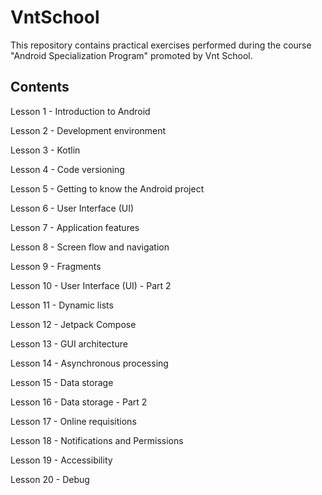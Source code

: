 # VntSchool
This repository contains practical exercises performed during the course "Android Specialization Program" promoted by Vnt School.

## Contents
Lesson 1 - Introduction to Android

Lesson 2 - Development environment

Lesson 3 - Kotlin

Lesson 4 - Code versioning

Lesson 5 - Getting to know the Android project

Lesson 6 - User Interface (UI)

Lesson 7 - Application features

Lesson 8 - Screen flow and navigation

Lesson 9 - Fragments

Lesson 10 - User Interface (UI) - Part 2

Lesson 11 - Dynamic lists

Lesson 12 - Jetpack Compose

Lesson 13 - GUI architecture

Lesson 14 - Asynchronous processing

Lesson 15 - Data storage

Lesson 16 - Data storage - Part 2

Lesson 17 - Online requisitions

Lesson 18 - Notifications and Permissions

Lesson 19 - Accessibility

Lesson 20 - Debug
